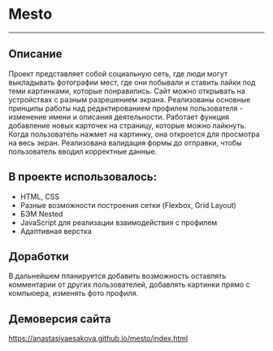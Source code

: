 # Mesto
-----
## Описание
Проект представляет собой социальную сеть, где люди могут выкладывать фотографии мест, где они побывали и ставить лайки под теми картинками, которые понравились. Сайт можно открывать на устройствах с разным разрешением экрана. Реализованы основные принципы работы над редактированием профилем пользователя - изменение имени и описания деятельности. Работает функция добавление новых карточек на страницу, которые можно лайкнуть. Когда пользователь нажмет на картинку, она откроется для просмотра на весь экран. Реализована валидация формы до отправки, чтобы пользователь вводил корректные данные.

## В проекте использовалось:
* HTML, CSS
* Разные возможности построения сетки (Flexbox, Grid Layout)
* БЭМ Nested
* JavaScript для реализации взаимодействия с профилем
* Адаптивная верстка

## Доработки
В дальнейшем планируется добавить возможность оставлять комментарии от других пользователей, добавлять картинки прямо с компьюера, изменять фото профиля.

## Демоверсия сайта
https://anastasiyaesakova.github.io/mesto/index.html
